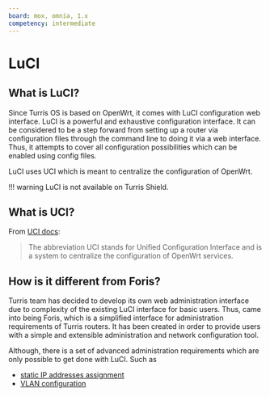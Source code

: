 ```yaml
---
board: mox, omnia, 1.x
competency: intermediate
---
```

# LuCI

## What is LuCI?

Since Turris OS is based on OpenWrt, it comes with LuCI configuration web interface. LuCI is a powerful and exhaustive
configuration interface. It can be considered to be a step forward from setting up a router via configuration
files through the command line to doing it via a web interface. Thus, it attempts to cover all configuration
possibilities which can be enabled using config files.

LuCI uses UCI which is meant to centralize the configuration of OpenWrt.

!!! warning
    LuCI is not available on Turris Shield.

## What is UCI?

From [UCI docs](https://openwrt.org/docs/guide-user/base-system/uci):
> The abbreviation UCI stands for Unified Configuration Interface and is a system to centralize the configuration of
OpenWrt services.

## How is it different from Foris?

Turris team has decided to develop its own web administration interface due to complexity of the existing LuCI interface
for basic users. Thus, came into being Foris, which is a simplified interface for administration
requirements of Turris routers. It has been created in order to provide users with a simple and extensible administration
and network configuration tool.

Although, there is a set of advanced administration requirements which are only possible to get done with LuCI. Such as

- [static IP addresses assignment](static-dhcp/static-dhcp.md)
- [VLAN configuration](vlan/luci-vlan.md)
